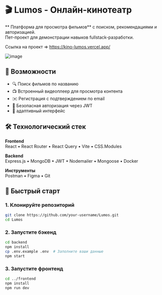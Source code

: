 # 🎬 Lumos - Онлайн-кинотеатр

** Платформа для просмотра фильмов** с поиском, рекомендациями и авторизацией.  
Пет-проект для демонстрации навыков fullstack-разработки.

Ссылка на проект => https://kino-lumos.vercel.app/

![image](https://github.com/user-attachments/assets/29486f9b-d84c-46fc-9f25-052a62b96a5e)

## 🌟 Возможности
- 🔍 Поиск фильмов по названию
- 📺 Встроенный видеоплеер для просмотра контента
- ✉️ Регистрация с подтверждением по email
- 🔐 Безопасная авторизация через JWT
- 📱  адаптивный интерфейс

## 🛠 Технологический стек
**Frontend**  
React • React Router • React Query • Vite • CSS.Modules  

**Backend**  
Express.js • MongoDB • JWT • Nodemailer • Mongoose • Docker 

**Инструменты**  
Postman • Figma • Git

## 🚀 Быстрый старт

### 1. Клонируйте репозиторий
```bash
git clone https://github.com/your-username/Lumos.git
cd Lumos
```
### 2. Запустите бэкенд
```bash
cd backend
npm install
cp .env.example .env  # Заполните ваши данные
npm start
```
### 3. Запустите фронтенд

```bash
cd ../frontend
npm install
npm run dev
```
